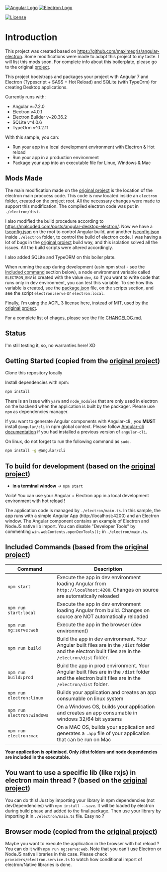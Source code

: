 [![Angular Logo](https://www.vectorlogo.zone/logos/angular/angular-icon.svg)](https://angular.io/) [![Electron Logo](https://www.vectorlogo.zone/logos/electronjs/electronjs-icon.svg)](https://electronjs.org/)

[![License](https://img.shields.io/badge/License-AGPL--3-brightgreen.svg)](LICENSE.md)

# Introduction

This project was created based on https://github.com/maximegris/angular-electron. Some modifications were made to adapt this project to my taste. I will list this mods soon. For complete info about this boilerplate, please go to the original [project](https://github.com/maximegris/angular-electron).

This project bootstraps and packages your project with Angular 7 and Electron (Typescript + SASS + Hot Reload) and SQLite (with TypeOrm) for creating Desktop applications.

Currently runs with:

- Angular v~7.2.0
- Electron v4.0.1
- Electron Builder v~20.36.2
- SQLite v^4.0.6
- TypeOrm v^0.2.11

With this sample, you can:

- Run your app in a local development environment with Electron & Hot reload
- Run your app in a production environment
- Package your app into an executable file for Linux, Windows & Mac

## Mods Made

The main modification made on the [original project](https://github.com/maximegris/angular-electron) is the location of the electron main proccess code. This code is now located inside an `electron` folder, created on the project root. All the necessary changes were made to support this modification. The compiled electron code was put in `./electron/dist`.

I also modified the build procedure according to https://malcoded.com/posts/angular-desktop-electron/. Now we have a [tsconfig.json](tsconfig.json) on the root to control Angular build, and another [tsconfig.json](electron/tsconfig.json) inside `./electron` folder, to control the build of electron code. I was having a lot of bugs in the [original project](https://github.com/maximegris/angular-electron) build way, and this isolation solved all the issues. All the build scripts were altered accordingly.

I also added SQLite and TypeORM on this boiler plate.

When running the app during development (usin npm strat - see the [Included command](#included-commands-based-from-the-original-project) section below), a node environment variable called `ELECTRON_ENV` is created with the value `dev`, so if you want to write code that runs only in dev environment, you can test this variable. To see how this variable is created, see the [package.json](https://github.com/alandrade21/angular-electron-boilerplate/blob/master/package.json) file, on the scripts section, and see the script `electron:serve` or `electron:local`.

Finally, I'm using the AGPL 3 license here, instead of MIT, used by the [original project](https://github.com/maximegris/angular-electron).

For a complete list of chages, please see the file [CHANGELOG.md](CHANGELOG.md).

## Status

I'm still testing it, so, no warranties here! XD

## Getting Started (copied from the [original project](https://github.com/maximegris/angular-electron))

Clone this repository locally

Install dependencies with npm:

``` bash
npm install
```

There is an issue with `yarn` and `node_modules` that are only used in electron on the backend when the application is built by the packager. Please use `npm` as dependencies manager.


If you want to generate Angular components with Angular-cli , you **MUST** install `@angular/cli` in npm global context.
Please follow [Angular-cli documentation](https://github.com/angular/angular-cli) if you had installed a previous version of `angular-cli`.

On linux, do not forget to run the following command as `sudo`.

``` bash
npm install -g @angular/cli
```

## To build for development (based on the [original project](https://github.com/maximegris/angular-electron))

- **in a terminal window** -> `npm start`

Voila! You can use your Angular + Electron app in a local development environment with hot reload !

The application code is managed by `./electron/main.ts`. In this sample, the app runs with a simple Angular App (http://localhost:4200) and an Electron window.
The Angular component contains an example of Electron and NodeJS native lib import.
You can disable "Developer Tools" by commenting `win.webContents.openDevTools();` in `./electron/main.ts`.

## Included Commands (based from the [original project](https://github.com/maximegris/angular-electron))

|Command|Description|
|--|--|
|`npm start`| Execute the app in dev environment loading Angular from `http://localhost:4200`. Changes on source are automatically reloaded |
|`npm run start:local` | Execute the app in dev environment loading Angular from build. Changes on source are NOT automatically reloaded | 
|`npm run ng:serve:web`| Execute the app in the browser (dev environment) |
|`npm run build`| Build the app in dev environment. Your Angular built files are in the `/dist` folder and the electron built files are in the `/electron/dist` folder. |
|`npm run build:prod`| Build the app in prod environment. Your Angular built files are in the `/dist` folder and the electron built files are in the `/electron/dist` folder. |
|`npm run electron:linux`| Builds your application and creates an app consumable on linux system |
|`npm run electron:windows`| On a Windows OS, builds your application and creates an app consumable in windows 32/64 bit systems |
|`npm run electron:mac`|  On a MAC OS, builds your application and generates a `.app` file of your application that can be run on Mac |

**Your application is optimised. Only /dist folders and node dependencies are included in the executable.**

## You want to use a specific lib (like rxjs) in electron main thread ? (based on the [original project](https://github.com/maximegris/angular-electron))

You can do this! Just by importing your library in npm dependencies (not devDependencies) with `npm install --save`. It will be loaded by electron during build phase and added to the final package. Then use your library by importing it in `./electron/main.ts` file. Easy no ?

## Browser mode (copied from the [original project](https://github.com/maximegris/angular-electron))

Maybe you want to execute the application in the browser with hot reload ? You can do it with `npm run ng:serve:web`.
Note that you can't use Electron or NodeJS native libraries in this case. Please check `providers/electron.service.ts` to watch how conditional import of electron/Native libraries is done.

